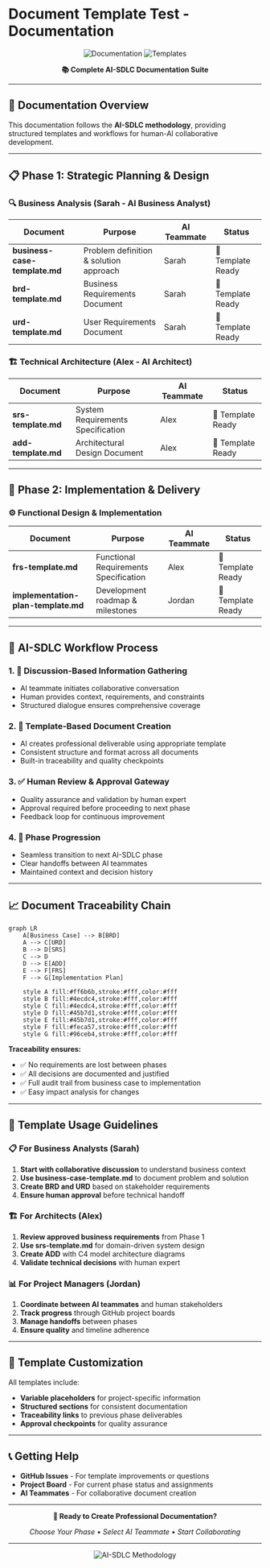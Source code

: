 # Document Template Test - Documentation

<div align="center">

![Documentation](https://img.shields.io/badge/Documentation-AI--SDLC-blue?style=for-the-badge)
![Templates](https://img.shields.io/badge/Templates-Ready-green?style=for-the-badge)

**📚 Complete AI-SDLC Documentation Suite**

</div>

---

## 🎯 Documentation Overview

This documentation follows the **AI-SDLC methodology**, providing structured templates and workflows for human-AI collaborative development.

---

## 📋 Phase 1: Strategic Planning & Design

### 🔍 Business Analysis (Sarah - AI Business Analyst)

| Document | Purpose | AI Teammate | Status |
|----------|---------|-------------|--------|
| **business-case-template.md** | Problem definition & solution approach | Sarah | 📝 Template Ready |
| **brd-template.md** | Business Requirements Document | Sarah | 📝 Template Ready |
| **urd-template.md** | User Requirements Document | Sarah | 📝 Template Ready |

### 🏗️ Technical Architecture (Alex - AI Architect)

| Document | Purpose | AI Teammate | Status |
|----------|---------|-------------|--------|
| **srs-template.md** | System Requirements Specification | Alex | 📝 Template Ready |
| **add-template.md** | Architectural Design Document | Alex | 📝 Template Ready |

---

## 🔧 Phase 2: Implementation & Delivery

### ⚙️ Functional Design & Implementation

| Document | Purpose | AI Teammate | Status |
|----------|---------|-------------|--------|
| **frs-template.md** | Functional Requirements Specification | Alex | 📝 Template Ready |
| **implementation-plan-template.md** | Development roadmap & milestones | Jordan | 📝 Template Ready |

---

## 🔄 AI-SDLC Workflow Process

### 1. 💬 **Discussion-Based Information Gathering**
- AI teammate initiates collaborative conversation
- Human provides context, requirements, and constraints
- Structured dialogue ensures comprehensive coverage

### 2. 📝 **Template-Based Document Creation**
- AI creates professional deliverable using appropriate template
- Consistent structure and format across all documents
- Built-in traceability and quality checkpoints

### 3. ✅ **Human Review & Approval Gateway**
- Quality assurance and validation by human expert
- Approval required before proceeding to next phase
- Feedback loop for continuous improvement

### 4. 🚀 **Phase Progression**
- Seamless transition to next AI-SDLC phase
- Clear handoffs between AI teammates
- Maintained context and decision history

---

## 📈 Document Traceability Chain

```mermaid
graph LR
    A[Business Case] --> B[BRD]
    A --> C[URD]
    B --> D[SRS]
    C --> D
    D --> E[ADD]
    E --> F[FRS]
    F --> G[Implementation Plan]
    
    style A fill:#ff6b6b,stroke:#fff,color:#fff
    style B fill:#4ecdc4,stroke:#fff,color:#fff
    style C fill:#4ecdc4,stroke:#fff,color:#fff
    style D fill:#45b7d1,stroke:#fff,color:#fff
    style E fill:#45b7d1,stroke:#fff,color:#fff
    style F fill:#feca57,stroke:#fff,color:#fff
    style G fill:#96ceb4,stroke:#fff,color:#fff
```

**Traceability ensures:**
- ✅ No requirements are lost between phases
- ✅ All decisions are documented and justified
- ✅ Full audit trail from business case to implementation
- ✅ Easy impact analysis for changes

---

## 🎯 Template Usage Guidelines

### 📋 For Business Analysts (Sarah)
1. **Start with collaborative discussion** to understand business context
2. **Use business-case-template.md** to document problem and solution
3. **Create BRD and URD** based on stakeholder requirements
4. **Ensure human approval** before technical handoff

### 🏗️ For Architects (Alex)  
1. **Review approved business requirements** from Phase 1
2. **Use srs-template.md** for domain-driven system design
3. **Create ADD** with C4 model architecture diagrams
4. **Validate technical decisions** with human expert

### 📊 For Project Managers (Jordan)
1. **Coordinate between AI teammates** and human stakeholders
2. **Track progress** through GitHub project boards
3. **Manage handoffs** between phases
4. **Ensure quality** and timeline adherence

---

## 🔧 Template Customization

All templates include:
- **Variable placeholders** for project-specific information
- **Structured sections** for consistent documentation
- **Traceability links** to previous phase deliverables
- **Approval checkpoints** for quality assurance

---

## 📞 Getting Help

- **GitHub Issues** - For template improvements or questions
- **Project Board** - For current phase status and assignments
- **AI Teammates** - For collaborative document creation

---

<div align="center">

**🚀 Ready to Create Professional Documentation?**

*Choose Your Phase • Select AI Teammate • Start Collaborating*

---

![AI-SDLC Methodology](https://img.shields.io/badge/Methodology-AI--SDLC-blue?style=for-the-badge)

</div>
